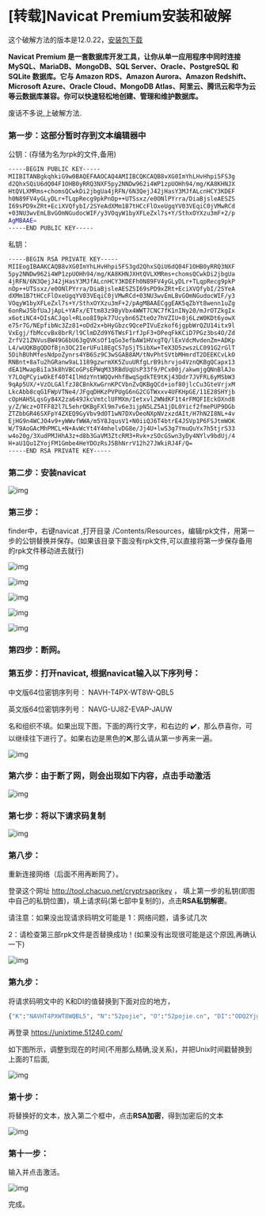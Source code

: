 # [转载]Navicat Premium安装和破解



这个破解方法的版本是12.0.22，[安装包下载](https://pan.baidu.com/s/1iHSjW68zT_FOqOdrNRBemg)  

**Navicat Premium 是一套数据库开发工具，让你从单一应用程序中同时连接 MySQL、MariaDB、MongoDB、SQL Server、Oracle、PostgreSQL 和 SQLite 数据库。它与 Amazon RDS、Amazon Aurora、Amazon Redshift、Microsoft Azure、Oracle Cloud、MongoDB Atlas、阿里云、腾讯云和华为云等云数据库兼容。你可以快速轻松地创建、管理和维护数据库。**

废话不多说,上破解方法.

### 第一步：这部分暂时存到文本编辑器中

公钥：(存储为名为rpk的文件,备用)

```bash
-----BEGIN PUBLIC KEY-----
MIIBITANBgkqhkiG9w0BAQEFAAOCAQ4AMIIBCQKCAQB8vXG0ImYhLHvHhpi5FS3g
d2QhxSQiU6dQ04F1OHB0yRRQ3NXF5py2NNDw962i4WP1zpUOHh94/mg/KA8KHNJX
HtQVLXMRms+chomsQCwkDi2jbgUa4jRFN/6N3QejJ42jHasY3MJfALcnHCY3KDEF
h0N89FV4yGLyDLr+TLqpRecg9pkPnOp++UTSsxz/e0ONlPYrra/DiaBjsleAESZS
I69sPD9xZRt+EciXVQfybI/2SYeAdXMm1B7tHCcFlOxeUgqYV03VEqiC0jVMwRCd
+03NU3wvEmLBvGOmNGudocWIF/y3VOqyW1byXFLeZxl7s+Y/SthxOYXzu3mF+2/p
AgMBAAE=
-----END PUBLIC KEY-----
```


私钥：

```bash
-----BEGIN RSA PRIVATE KEY-----
MIIEogIBAAKCAQB8vXG0ImYhLHvHhpi5FS3gd2QhxSQiU6dQ04F1OHB0yRRQ3NXF
5py2NNDw962i4WP1zpUOHh94/mg/KA8KHNJXHtQVLXMRms+chomsQCwkDi2jbgUa
4jRFN/6N3QejJ42jHasY3MJfALcnHCY3KDEFh0N89FV4yGLyDLr+TLqpRecg9pkP
nOp++UTSsxz/e0ONlPYrra/DiaBjsleAESZSI69sPD9xZRt+EciXVQfybI/2SYeA
dXMm1B7tHCcFlOxeUgqYV03VEqiC0jVMwRCd+03NU3wvEmLBvGOmNGudocWIF/y3
VOqyW1byXFLeZxl7s+Y/SthxOYXzu3mF+2/pAgMBAAECggEAK5qZbYt8wenn1uZg
6onRwJ5bfUaJjApL+YAFx/ETtm83z9ByVbx4WWT7CNC7fK1nINy20/mJrOTZkgIx
x6otiNC4+DIsACJqol+RLoo8I9pk77Ucybn65ZteOz7hVZIU+8j6LzW0KDt6yowX
e75r7G/NEpfibNc3Zz81+oDd2x+bHyGbzc9QcePIVuEzkof6jgpbWrQZU14itx9l
VxEgj/fbMccvBx8brR/l9ClmDZd9Y6TWsF1rfJpF3+DPeqFkKCiD7PGz3bs4O/Zd
ZrfV21ZNVusBW49G6bU63gQVKsOf1qGo3efbAW1HVxgTQ/lExVdcMvdenZm+ADKp
L4/wUQKBgQDOfBjn3OC2IerUFu18EgCS7pSjTSibXw+TeX3D5zwszLC091G2rGlT
5DihBUhMfesNdpoZynrs4YB6Sz9C3wSGAB8AM/tNvPhtSVtbMHmrdT2DEEKCvLkO
RNBnt+8aTu2hGRanw9aL1189gzwrmXK5ZuuURfgLrB9ihrvjo4VznQKBgQCapx13
dEA1MwapBiIa3k8hVBCoGPsEPWqM33RBdUqUsP33f9/PCx00j/akwmjgQNnBlAJo
Y7LOqPCyiwOkEf40T4IlHdzYntWQQvHhfBwqSgdkTE9tKj43Ddr7JVFRL6yMSbW3
9qAp5UX/+VzOLGAlfzJ8CBnkXwGrnKPCVbnZvQKBgQCd+iof80jlcCu3GteVrjxM
LkcAbb8cqG1FWpVTNe4/JFgqDHKzPVPUgG6nG2CGTWxxv4UFKHpGE/11E28SHYjb
cOpHAH5LqsGy84X2za649JkcVmtclUFMXm/Ietxvl2WNdKF1t4rFMQFIEckOXnd8
y/Z/Wcz+OTFF82l7L5ehrQKBgFXl9m7v6e3ijpN5LZ5A1jDL0Yicf2fmePUP9DGb
ZTZbbGR46SXFpY4ZXEQ9GyVbv9dOT1wN7DXvDeoNXpNVzxzdAIt/H7hN2I8NL+4v
EjHG9n4WCJO4v9+yWWvfWWA/m5Y8JqusV1+N0iiQJ6T4btrE4JSVp1P6FSJtmWOK
W/T9AoGAcMhPMCL+N+AvWcYt4Y4mhelvDG8e/Jj4U+lwS3g7YmuQuYx7h5tjrS33
w4o20g/3XudPMJHhA3z+d8b3GaVM3ZtcRM3+Rvk+zSOcGSwn3yDy4NYlv9bdUj/4
H+aU1Qu1ZYojFM1Gmbe4HeYDOzRsJ5BhNrrV12h27JWkiRJ4F/Q=
-----END RSA PRIVATE KEY-----
```



 

### 第二步：安装navicat

 ![img](https://zwhid.oss-cn-shenzhen.aliyuncs.com/blog/1364389-20190702205550072-491030534.png)

 

### 第三步：

finder中，右键navicat ,打开目录 /Contents/Resources，编辑rpk文件，用第一步的公钥替换并保存。(如果该目录下面没有rpk文件,可以直接将第一步保存备用的rpk文件移动进去就行)

 ![img](https://zwhid.oss-cn-shenzhen.aliyuncs.com/blog/1364389-20190702205612010-1130442141.png)

 ![img](https://zwhid.oss-cn-shenzhen.aliyuncs.com/blog/1364389-20190702205915728-248655544.png)

![img](https://zwhid.oss-cn-shenzhen.aliyuncs.com/blog/1364389-20190702205936113-975312381.png)

![img](https://zwhid.oss-cn-shenzhen.aliyuncs.com/blog/1364389-20190702205945178-605546280.png)

![img](https://zwhid.oss-cn-shenzhen.aliyuncs.com/blog/1364389-20190702205959612-2004704517.png)

 

### 第四步：断网。

### 第五步：打开navicat, 根据navicat输入以下序列号：

中文版64位密钥序列号： NAVH-T4PX-WT8W-QBL5

英文版64位密钥序列号： NAVG-UJ8Z-EVAP-JAUW

名和组织不填。如果出现下图，下面的两行文字，和右边的 ✔️，那么恭喜你，可以继续往下进行了。如果右边是黑色的❌,那么请从第一步再来一遍。

 ![img](https://zwhid.oss-cn-shenzhen.aliyuncs.com/blog/1364389-20190702210026260-10114595.png)

 

### 第六步：由于断了网，则会出现如下内容，点击手动激活

 ![img](https://zwhid.oss-cn-shenzhen.aliyuncs.com/blog/1364389-20190702210051346-1101604839.png)

 

### 第七步：将以下请求码复制

 ![img](https://zwhid.oss-cn-shenzhen.aliyuncs.com/blog/1364389-20190702210137899-1955941413.png)

 

### 第八步：

重新连接网络（后面不用再断网了）。

 登录这个网址  http://tool.chacuo.net/cryptrsaprikey ， 填上第一步的私钥(即图中自己的私钥位置)，填上请求码(第七部中复制的)，点击**RSA私钥解密**。

请注意：如果没出现请求码明文可能是 1：网络问题，请多试几次

​                           2：请检查第三部rpk文件是否替换成功！(如果没有出现很可能是这个原因,再确认一下)

 ![img](https://zwhid.oss-cn-shenzhen.aliyuncs.com/blog/1364389-20190702210249515-758222442.png)

 

### 第九步：

将请求码明文中的 K和DI的值替换到下面对应的地方，

```bash
{"K":"NAVHT4PXWT8WQBL5", "N":"52pojie", "O":"52pojie.cn", "DI":"ODQ2Yjg2ZDBjMTEzMjhh", "T":1516939200}
```

再登录 https://unixtime.51240.com/

如下图所示，调整到现在的时间(不用那么精确,没关系)，并把Unix时间戳替换到上面的T后面,

 ![img](https://zwhid.oss-cn-shenzhen.aliyuncs.com/blog/1364389-20190702210443470-951173557.png)

 

### 第十步：

将替换好的文本，放入第二个框中，点击**RSA加密**，得到加密后的文本

 ![img](https://zwhid.oss-cn-shenzhen.aliyuncs.com/blog/1364389-20190706234317792-1751198029.png)

 

### 第十一步：

输入并点击激活。

  ![img](https://zwhid.oss-cn-shenzhen.aliyuncs.com/blog/1364389-20190702210651180-1422529951.png)

 

完成。